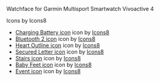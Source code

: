 Watchface for Garmin Multisport Smartwatch Vivoactive 4

Icons by Icons8
* <a target="_blank" href="https://icons8.com/icons/set/charge-battery">Charging Battery icon</a> icon by <a target="_blank" href="https://icons8.com">Icons8</a>
* <a target="_blank" href="https://icons8.com/icons/set/bluetooth-2">Bluetooth 2 icon</a> icon by <a target="_blank" href="https://icons8.com">Icons8</a>
* <a target="_blank" href="https://icons8.com/icons/set/hearts">Heart Outline icon</a> icon by <a target="_blank" href="https://icons8.com">Icons8</a>
* <a target="_blank" href="https://icons8.com/icons/set/secured-letter">Secured Letter icon</a> icon by <a target="_blank" href="https://icons8.com">Icons8</a>
* <a target="_blank" href="https://icons8.com/icons/set/stairs">Stairs icon</a> icon by <a target="_blank" href="https://icons8.com">Icons8</a>
* <a target="_blank" href="https://icons8.com/icons/set/baby-feet">Baby Feet icon</a> icon by <a target="_blank" href="https://icons8.com">Icons8</a>
* <a target="_blank" href="https://icons8.com/icons/set/tear-off-calendar">Event icon</a> icon by <a target="_blank" href="https://icons8.com">Icons8</a>
